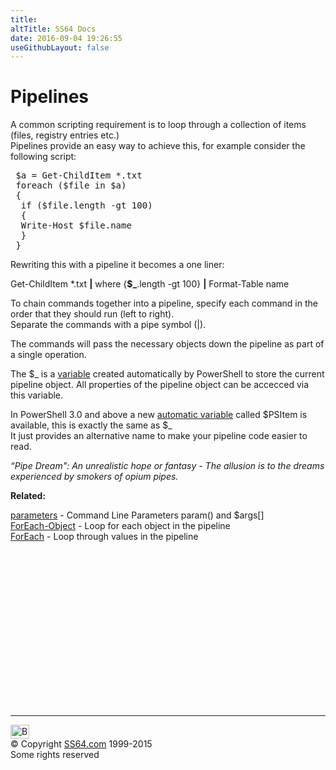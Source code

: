 ```yaml
---
title:
altTitle: SS64 Docs
date: 2016-09-04 19:26:55
useGithubLayout: false
---
```

<!-- #BeginLibraryItem "/Library/head_pssyntax.lbi" --><!-- #EndLibraryItem --><h1>Pipelines</h1> 
<p>A common scripting requirement is to loop through a collection of items (files, registry entries etc.)<br>
Pipelines provide an easy way to achieve this, for example consider the following script:</p>
<pre> $a = Get-ChildItem *.txt
 foreach ($file in $a)
 {
  if ($file.length -gt 100) 
  {
  Write-Host $file.name
  }
 }</pre>
<p>Rewriting this with a pipeline it becomes a one liner:</p>
<p class="code">Get-ChildItem *.txt <b>|</b> where {<b>$_</b>.length -gt 100} <b>|</b> Format-Table name</p>
<p>To chain commands together into a pipeline,  specify each command in the order that they should run (left to right). <br>
Separate the commands with a pipe symbol (<span class="code">|</span>). </p>
<p>The commands will pass the necessary objects down the pipeline as part of a single operation.</p>
<p>The <span class="code">$_</span>  is a <a href="syntax-automatic-variables.html">variable</a> created automatically by PowerShell to store the current pipeline object. All properties of the pipeline object can be accecced via this variable.</p>
<p>In PowerShell 3.0 and above a new <a href="syntax-automatic-variables.html">automatic variable</a> called <span class="code">$PSItem</span> is available, this is exactly the same as <span class="code">$_</span><br>
It just provides an alternative name to make your pipeline code easier to read.</p>
<p class="quote"><i>“Pipe Dream": An unrealistic hope or fantasy - The allusion is to the dreams experienced by smokers of opium pipes.</i></p>
<p><b>Related:</b></p>
<p><a href="syntax-args.html">parameters</a> - Command Line Parameters  param() and $args[]<br>
<a href="foreach-object.html">ForEach-Object</a> - Loop for each object in the pipeline<br> 
<a href="foreach.html">ForEach</a> - Loop through values in the pipeline</p><!-- #BeginLibraryItem "/Library/foot_ps.lbi" --><p>
<!-- PowerShell300 -->
<ins class="adsbygoogle" style="display:inline-block;width:300px;height:250px" data-ad-client="ca-pub-6140977852749469" data-ad-slot="6253539900"></ins>
<script>
(adsbygoogle = window.adsbygoogle || []).push({});
</script></p>
<hr>
<div id="bl" class="footer"><a href="syntax-pipeline.html#"><img src="../images/top.png" width="30" height="22" alt="Back to the Top"></a></div>
<div id="br" class="footer, tagline">© Copyright <a href="../index.html">SS64.com</a> 1999-2015<br>
Some rights reserved</div><!-- #EndLibraryItem -->

